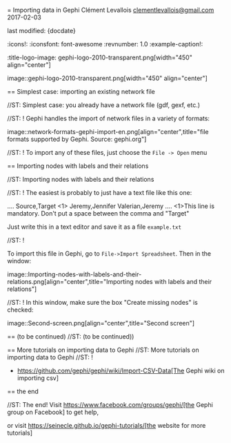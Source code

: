 = Importing data in Gephi
Clément Levallois <clementlevallois@gmail.com>
2017-02-03

last modified: {docdate}

:icons!:
:iconsfont:   font-awesome
:revnumber: 1.0
:example-caption!:

:title-logo-image: gephi-logo-2010-transparent.png[width="450" align="center"]

image::gephi-logo-2010-transparent.png[width="450" align="center"]


== Simplest case: importing an existing network file

//ST: Simplest case: you already have a network file (gdf, gexf, etc.)

//ST: !
Gephi handles the import of network files in a variety of formats:

image::network-formats-gephi-import-en.png[align="center",title="file formats supported by Gephi. Source: gephi.org"]

//ST: !
To import any of these files, just choose the `File -> Open` menu

== Importing nodes with labels and their relations

//ST: Importing nodes with labels and their relations

//ST: !
The easiest is probably to just have a text file like this one:

....
Source,Target <1>
Jeremy,Jennifer
Valerian,Jeremy
....
<1>This line is mandatory. Don't put a space between the comma and "Target"

Just write this in a text editor and save it as a file `example.txt`

//ST: !

To import this file in Gephi, go to `File->Import Spreadsheet`. Then in the window:

image::Importing-nodes-with-labels-and-their-relations.png[align="center",title="Importing nodes with labels and their relations"]

//ST: !
In this window, make sure the box "Create missing nodes" is checked:

image::Second-screen.png[align="center",title="Second screen"]


== (to be continued)
//ST: (to be continued))


== More tutorials on importing data to Gephi
//ST: More tutorials on importing data to Gephi
//ST: !

- https://github.com/gephi/gephi/wiki/Import-CSV-Data[The Gephi wiki on importing csv]

== the end

//ST: The end!
Visit https://www.facebook.com/groups/gephi/[the Gephi group on Facebook] to get help,

or visit https://seinecle.github.io/gephi-tutorials/[the website for more tutorials]
